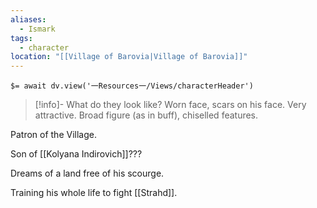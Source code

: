 ```yaml
---
aliases:
  - Ismark
tags:
  - character
location: "[[Village of Barovia|Village of Barovia]]"
---
```


`$= await dv.view('一Resources一/Views/characterHeader')`

> [!info]- What do they look like?
> Worn face, scars on his face. Very attractive. Broad figure (as in buff), chiselled features.

Patron of the Village.

Son of [[Kolyana Indirovich]]???

Dreams of a land free of his scourge.

Training his whole life to fight [[Strahd]].
